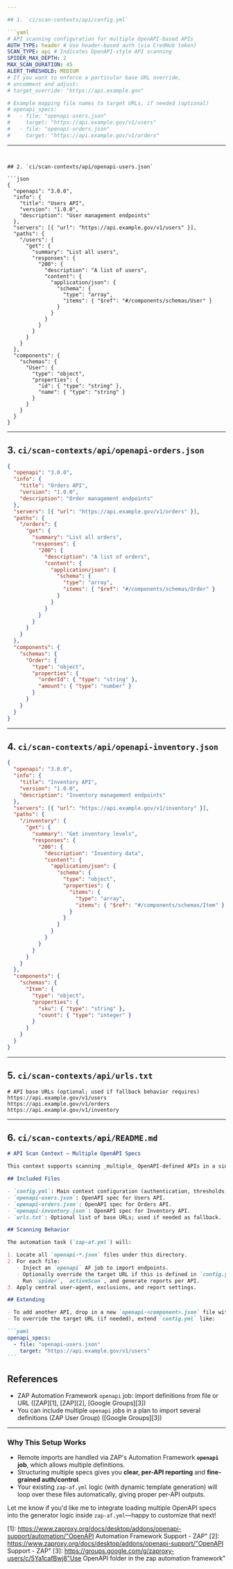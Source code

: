```yaml
---

## 1. `ci/scan-contexts/api/config.yml`

```yaml
# API scanning configuration for multiple OpenAPI-based APIs
AUTH_TYPE: header # Use header-based auth (via CredHub token)
SCAN_TYPE: api # Indicates OpenAPI-style API scanning
SPIDER_MAX_DEPTH: 2
MAX_SCAN_DURATION: 45
ALERT_THRESHOLD: MEDIUM
# If you want to enforce a particular base URL override,
# uncomment and adjust:
# target_override: "https://api.example.gov"

# Example mapping file names to target URLs, if needed (optional)
# openapi_specs:
#   - file: "openapi-users.json"
#     target: "https://api.example.gov/v1/users"
#   - file: "openapi-orders.json"
#     target: "https://api.example.gov/v1/orders"
```

---
```


## 2. `ci/scan-contexts/api/openapi-users.json`

```json
{
  "openapi": "3.0.0",
  "info": {
    "title": "Users API",
    "version": "1.0.0",
    "description": "User management endpoints"
  },
  "servers": [{ "url": "https://api.example.gov/v1/users" }],
  "paths": {
    "/users": {
      "get": {
        "summary": "List all users",
        "responses": {
          "200": {
            "description": "A list of users",
            "content": {
              "application/json": {
                "schema": {
                  "type": "array",
                  "items": { "$ref": "#/components/schemas/User" }
                }
              }
            }
          }
        }
      }
    }
  },
  "components": {
    "schemas": {
      "User": {
        "type": "object",
        "properties": {
          "id": { "type": "string" },
          "name": { "type": "string" }
        }
      }
    }
  }
}
```

---

## 3. `ci/scan-contexts/api/openapi-orders.json`

```json
{
  "openapi": "3.0.0",
  "info": {
    "title": "Orders API",
    "version": "1.0.0",
    "description": "Order management endpoints"
  },
  "servers": [{ "url": "https://api.example.gov/v1/orders" }],
  "paths": {
    "/orders": {
      "get": {
        "summary": "List all orders",
        "responses": {
          "200": {
            "description": "A list of orders",
            "content": {
              "application/json": {
                "schema": {
                  "type": "array",
                  "items": { "$ref": "#/components/schemas/Order" }
                }
              }
            }
          }
        }
      }
    }
  },
  "components": {
    "schemas": {
      "Order": {
        "type": "object",
        "properties": {
          "orderId": { "type": "string" },
          "amount": { "type": "number" }
        }
      }
    }
  }
}
```

---

## 4. `ci/scan-contexts/api/openapi-inventory.json`

```json
{
  "openapi": "3.0.0",
  "info": {
    "title": "Inventory API",
    "version": "1.0.0",
    "description": "Inventory management endpoints"
  },
  "servers": [{ "url": "https://api.example.gov/v1/inventory" }],
  "paths": {
    "/inventory": {
      "get": {
        "summary": "Get inventory levels",
        "responses": {
          "200": {
            "description": "Inventory data",
            "content": {
              "application/json": {
                "schema": {
                  "type": "object",
                  "properties": {
                    "items": {
                      "type": "array",
                      "items": { "$ref": "#/components/schemas/Item" }
                    }
                  }
                }
              }
            }
          }
        }
      }
    }
  },
  "components": {
    "schemas": {
      "Item": {
        "type": "object",
        "properties": {
          "sku": { "type": "string" },
          "count": { "type": "integer" }
        }
      }
    }
  }
}
```

---

## 5. `ci/scan-contexts/api/urls.txt`

```text
# API base URLs (optional; used if fallback behavior requires)
https://api.example.gov/v1/users
https://api.example.gov/v1/orders
https://api.example.gov/v1/inventory
```

---

## 6. `ci/scan-contexts/api/README.md`

````markdown
# API Scan Context – Multiple OpenAPI Specs

This context supports scanning _multiple_ OpenAPI-defined APIs in a single pipeline run.

## Included Files

- `config.yml`: Main context configuration (authentication, thresholds, scan type).
- `openapi-users.json`: OpenAPI spec for Users API.
- `openapi-orders.json`: OpenAPI spec for Orders API.
- `openapi-inventory.json`: OpenAPI spec for Inventory API.
- `urls.txt`: Optional list of base URLs; used if needed as fallback.

## Scanning Behavior

The automation task (`zap-af.yml`) will:

1. Locate all `openapi-*.json` files under this directory.
2. For each file:
   - Inject an `openapi` AF job to import endpoints.
   - Optionally override the target URL if this is defined in `config.yml`.
   - Run `spider`, `activeScan`, and generate reports per API.
3. Apply central user-agent, exclusions, and report settings.

## Extending

- To add another API, drop in a new `openapi-<component>.json` file with its spec.
- To override the target URL (if needed), extend `config.yml` like:

```yaml
openapi_specs:
  - file: "openapi-users.json"
    target: "https://api.example.gov/v1/users"
```
````

## References

- ZAP Automation Framework `openapi` job: import definitions from file or URL ([ZAP][1], [ZAP][2], [Google Groups][3])
- You can include multiple `openapi` jobs in a plan to import several definitions (ZAP User Group) ([Google Groups][3])

---

### Why This Setup Works

- Remote imports are handled via ZAP's Automation Framework **`openapi` job**, which allows multiple definitions.
- Structuring multiple specs gives you **clear, per-API reporting** and **fine-grained auth/control**.
- Your existing `zap-af.yml` logic (with dynamic template generation) will loop over these files automatically, giving proper per-API outputs.

Let me know if you'd like me to integrate loading multiple OpenAPI specs into the generator logic inside `zap-af.yml`—happy to customize that next!

[1]: https://www.zaproxy.org/docs/desktop/addons/openapi-support/automation/"OpenAPI Automation Framework Support - ZAP"
[2]: https://www.zaproxy.org/docs/desktop/addons/openapi-support/"OpenAPI Support - ZAP"
[3]: https://groups.google.com/g/zaproxy-users/c/5Ya1cafBwj8"Use OpenAPI folder in the zap automation framework"
